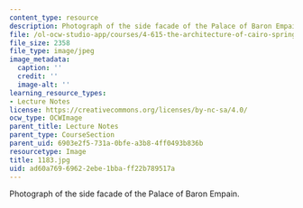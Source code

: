 ```yaml
---
content_type: resource
description: Photograph of the side facade of the Palace of Baron Empain.
file: /ol-ocw-studio-app/courses/4-615-the-architecture-of-cairo-spring-2002/ad60a76969622ebe1bbaff22b789517a_1183.jpg
file_size: 2358
file_type: image/jpeg
image_metadata:
  caption: ''
  credit: ''
  image-alt: ''
learning_resource_types:
- Lecture Notes
license: https://creativecommons.org/licenses/by-nc-sa/4.0/
ocw_type: OCWImage
parent_title: Lecture Notes
parent_type: CourseSection
parent_uid: 6903e2f5-731a-0bfe-a3b8-4ff0493b836b
resourcetype: Image
title: 1183.jpg
uid: ad60a769-6962-2ebe-1bba-ff22b789517a
---
```

Photograph of the side facade of the Palace of Baron Empain.